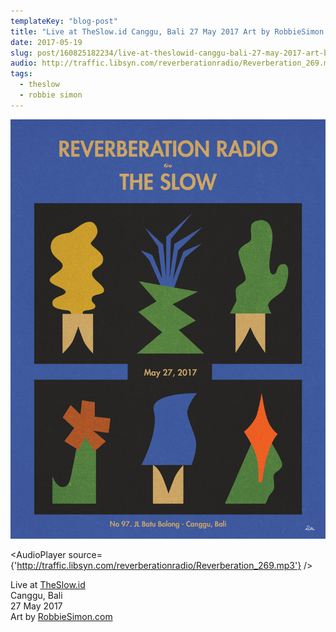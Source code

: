 ```yaml
---
templateKey: "blog-post"
title: "Live at TheSlow.id Canggu, Bali 27 May 2017 Art by RobbieSimon.com "
date: 2017-05-19
slug: post/160825182234/live-at-theslowid-canggu-bali-27-may-2017-art-by
audio: http://traffic.libsyn.com/reverberationradio/Reverberation_269.mp3
tags:
  - theslow
  - robbie simon
---
```


![Live at TheSlow.id Canggu, Bali 27 May 2017 Art by RobbieSimon.com ](../images/690a9f9345fa4c25905417e94d7385eb16188765ce50981ea0329add7724b010.jpg)

<AudioPlayer source={'http://traffic.libsyn.com/reverberationradio/Reverberation_269.mp3'} />

<p>Live at <a href="http://www.theslow.id/">TheSlow.id</a><br />Canggu, Bali <br />27 May 2017<br />Art by <a href="RobbieSimon.com">RobbieSimon.com</a>&nbsp;</p>
